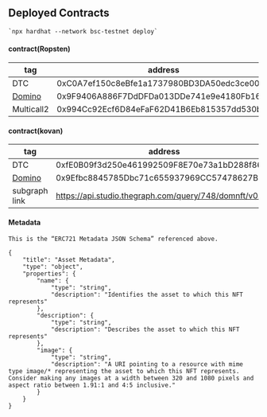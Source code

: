 ## Deployed Contracts

    `npx hardhat --network bsc-testnet deploy`

#### contract(Ropsten) 
| tag | address |
|-----|-------|
| DTC | 0xC0A7ef150c8eBfe1a1737980BD3DA50edc3ce001 |
| [Domino](./docs/NFT.md) | 0x9F9406A886F7DdDFDa013DDe741e9e4180Fb16e4 |
| Multicall2 | 0x994Cc92Ecf6D84eFaF62D41B6Eb815357dd530b2 |


#### contract(kovan) 
| tag | address |
|-----|-------|
| DTC | 0xfE0B09f3d250e461992509F8E70e73a1bD288f86 |
| [Domino](./docs/NFT.md) | 0x9Efbc8845785Dbc71c655937969CC57478627B75 |
| subgraph link | https://api.studio.thegraph.com/query/748/domnft/v0.0.6 |

#### Metadata

    This is the “ERC721 Metadata JSON Schema” referenced above.
    
```
{
    "title": "Asset Metadata",
    "type": "object",
    "properties": {
        "name": {
            "type": "string",
            "description": "Identifies the asset to which this NFT represents"
        },
        "description": {
            "type": "string",
            "description": "Describes the asset to which this NFT represents"
        },
        "image": {
            "type": "string",
            "description": "A URI pointing to a resource with mime type image/* representing the asset to which this NFT represents. Consider making any images at a width between 320 and 1080 pixels and aspect ratio between 1.91:1 and 4:5 inclusive."
        }
    }
}
```